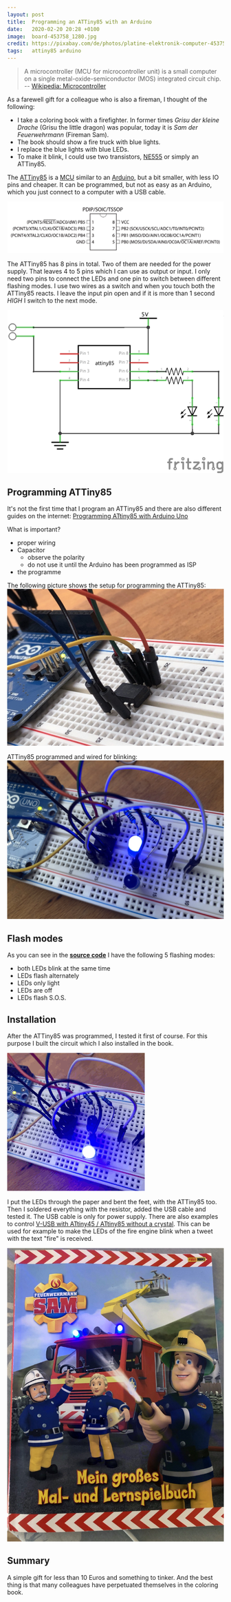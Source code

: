 ```yaml
---
layout: post
title:  Programming an ATTiny85 with an Arduino
date:   2020-02-20 20:28 +0100
image:  board-453758_1280.jpg
credit: https://pixabay.com/de/photos/platine-elektronik-computer-453758/
tags:   attiny85 arduino
---
```


> A microcontroller (MCU for microcontroller unit) is a small computer on a single metal-oxide-semiconductor (MOS) integrated circuit chip. -- [Wikipedia: Microcontroller]

As a farewell gift for a colleague who is also a fireman, I thought of the following:

- I take a coloring book with a firefighter. In former times _Grisu der kleine Drache_ (Grisu the little dragon) was popular, today it is _Sam der Feuerwehrmann_ (Fireman Sam).
- The book should show a fire truck with blue lights.
- I replace the blue lights with blue LEDs.
- To make it blink, I could use two transistors, [NE555] or simply an ATTiny85.

The [ATTiny85] is a [MCU] similar to an [Arduino], but a bit smaller, with less IO pins and cheaper. It can be programmed, but not as easy as an Arduino, which you just connect to a computer with a USB cable.

![ATTiny85](/images/ATTiny85.png)

The ATTiny85 has 8 pins in total. Two of them are needed for the power supply. That leaves 4 to 5 pins which I can use as output or input. I only need two pins to connect the LEDs and one pin to switch between different flashing modes. I use two wires as a switch and when you touch both the ATTiny85 reacts. I leave the input pin open and if it is more than 1 second _HIGH_ I switch to the next mode.

![ATTiny85 schem](/images/ATTiny85_schem.png)

## Programming ATTiny85

It's not the first time that I program an ATTiny85 and there are also different guides on the internet: [Programming ATtiny85 with Arduino Uno]

What is important?

- proper wiring
- Capacitor
  - observe the polarity
  - do not use it until the Arduino has been programmed as ISP
- the programme

The following picture shows the setup for programming the ATTiny85:
![Programming an ATTiny85 - Setup](/images/ATTiny85_programming_1.jpg)

ATTiny85 programmed and wired for blinking:
![Programming an ATTiny85 - Blink](/images/ATTiny85_programming_2.jpg)

## Flash modes

As you can see in the __[source code]__ I have the following 5 flashing modes:

- both LEDs blink at the same time
- LEDs flash alternately
- LEDs only light
- LEDs are off
- LEDs flash S.O.S.

## Installation

After the ATTiny85 was programmed, I tested it first of course. For this purpose I built the circuit which I also installed in the book.

![ATTiny85 blinking](/images/ATTiny85_blinking.gif)

I put the LEDs through the paper and bent the feet, with the ATTiny85 too. Then I soldered everything with the resistor, added the USB cable and tested it. The USB cable is only for power supply. There are also examples to control [V-USB with ATtiny45 / ATtiny85 without a crystal]. This can be used for example to make the LEDs of the fire engine blink when a tweet with the text "fire" is received.

![ATTiny85 coloring book](/images/ATTiny85_coloring_book.jpg)

## Summary

A simple gift for less than 10 Euros and something to tinker. And the best thing is that many colleagues have perpetuated themselves in the coloring book.

[Wikipedia: Microcontroller]: https://en.wikipedia.org/wiki/Microcontroller
[NE555]: https://en.wikipedia.org/wiki/555_timer_IC
[ATTiny85]: https://www.microchip.com/wwwproducts/en/ATtiny85
[MCU]: https://en.wikipedia.org/wiki/Microcontroller
[Arduino]: https://store.arduino.cc/arduino-uno-rev3
[Programming ATtiny85 with Arduino Uno]: https://create.arduino.cc/projecthub/arjun/programming-attiny85-with-arduino-uno-afb829
[source code]: https://github.com/choas/sam_attiny85/blob/master/SamATTiny85/SamATTiny85.ino
[V-USB with ATtiny45 / ATtiny85 without a crystal]: https://codeandlife.com/2012/02/22/v-usb-with-attiny45-attiny85-without-a-crystal/
